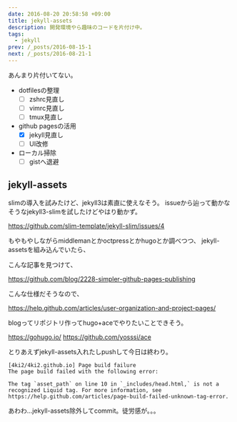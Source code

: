 ```yaml
---
date: 2016-08-20 20:58:58 +09:00
title: jekyll-assets
description: 開発環境やら趣味のコードを片付け中。
tags:
  - jekyll
prev: /_posts/2016-08-15-1
next: /_posts/2016-08-21-1
---
```

あんまり片付いてない。

- dotfilesの整理
  - [ ] zshrc見直し
  - [ ] vimrc見直し
  - [ ] tmux見直し
- github pagesの活用
  - [x] jekyll見直し
  - [ ] UI改修
- ローカル掃除
  - [ ] gistへ退避

## jekyll-assets
slimの導入を試みたけど、jekyll3は素直に使えなそう。
issueから辿って動かなそうなjekyll3-slimを試したけどやはり動かず。

https://github.com/slim-template/jekyll-slim/issues/4

もやもやしながらmiddlemanとかoctpressとかhugoとか調べつつ、
jekyll-assetsを組み込んでいたら、

こんな記事を見つけて、

https://github.com/blog/2228-simpler-github-pages-publishing

こんな仕様だそうなので、

https://help.github.com/articles/user-organization-and-project-pages/

blogってリポジトリ作ってhugo+aceでやりたいことできそう。

https://gohugo.io/
https://github.com/yosssi/ace

とりあえずjekyll-assets入れたしpushして今日は終わり。

```
[4ki2/4ki2.github.io] Page build failure
The page build failed with the following error:

The tag `asset_path` on line 10 in `_includes/head.html,` is not a recognized Liquid tag. For more information, see https://help.github.com/articles/page-build-failed-unknown-tag-error.
```

あわわ...jekyll-assets除外してcommit。徒労感が。。。
